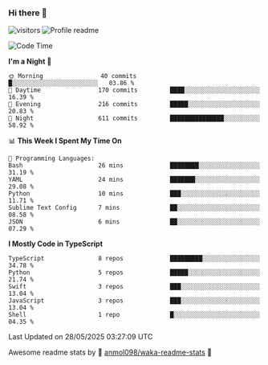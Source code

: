 ### Hi there 👋  
![visitors](https://visitor-badge.laobi.icu/badge?page_id=leverglowh) ![Profile readme](https://github.com/leverglowh/leverglowh/workflows/Profile%20readme/badge.svg?branch=master)

<!--START_SECTION:waka-->
![Code Time](http://img.shields.io/badge/Code%20Time-3%2C693%20hrs%2054%20mins-blue)

**I'm a Night 🦉** 

```text
🌞 Morning                40 commits          █░░░░░░░░░░░░░░░░░░░░░░░░   03.86 % 
🌆 Daytime                170 commits         ████░░░░░░░░░░░░░░░░░░░░░   16.39 % 
🌃 Evening                216 commits         █████░░░░░░░░░░░░░░░░░░░░   20.83 % 
🌙 Night                  611 commits         ███████████████░░░░░░░░░░   58.92 % 
```


📊 **This Week I Spent My Time On** 

```text
💬 Programming Languages: 
Bash                     26 mins             ████████░░░░░░░░░░░░░░░░░   31.19 % 
YAML                     24 mins             ███████░░░░░░░░░░░░░░░░░░   29.08 % 
Python                   10 mins             ███░░░░░░░░░░░░░░░░░░░░░░   11.71 % 
Sublime Text Config      7 mins              ██░░░░░░░░░░░░░░░░░░░░░░░   08.58 % 
JSON                     6 mins              ██░░░░░░░░░░░░░░░░░░░░░░░   07.29 % 
```

**I Mostly Code in TypeScript** 

```text
TypeScript               8 repos             █████████░░░░░░░░░░░░░░░░   34.78 % 
Python                   5 repos             █████░░░░░░░░░░░░░░░░░░░░   21.74 % 
Swift                    3 repos             ███░░░░░░░░░░░░░░░░░░░░░░   13.04 % 
JavaScript               3 repos             ███░░░░░░░░░░░░░░░░░░░░░░   13.04 % 
Shell                    1 repo              █░░░░░░░░░░░░░░░░░░░░░░░░   04.35 % 
```




 Last Updated on 28/05/2025 03:27:09 UTC
<!--END_SECTION:waka-->


Awesome readme stats by :star2: [anmol098/waka-readme-stats](https://github.com/anmol098/waka-readme-stats) :star2:
